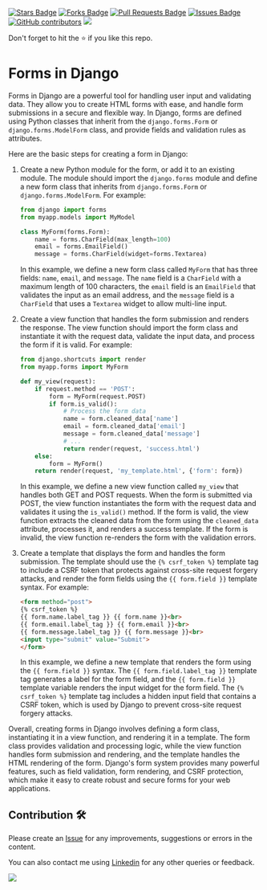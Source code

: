 <a href="https://github.com/drshahizan/learn-django/stargazers"><img src="https://img.shields.io/github/stars/drshahizan/learn-django" alt="Stars Badge"/></a>
<a href="https://github.com/drshahizan/learn-django/network/members"><img src="https://img.shields.io/github/forks/drshahizan/learn-django" alt="Forks Badge"/></a>
<a href="https://github.com/drshahizan/learn-django/pulls"><img src="https://img.shields.io/github/issues-pr/drshahizan/learn-django" alt="Pull Requests Badge"/></a>
<a href="https://github.com/drshahizan/learn-django/issues"><img src="https://img.shields.io/github/issues/drshahizan/learn-django" alt="Issues Badge"/></a>
<a href="https://github.com/drshahizan/learn-django/graphs/contributors"><img alt="GitHub contributors" src="https://img.shields.io/github/contributors/drshahizan/learn-django?color=2b9348"></a>
![](https://visitor-badge.glitch.me/badge?page_id=drshahizan/learn-django)

Don't forget to hit the :star: if you like this repo.

# Forms in Django

Forms in Django are a powerful tool for handling user input and validating data. They allow you to create HTML forms with ease, and handle form submissions in a secure and flexible way. In Django, forms are defined using Python classes that inherit from the `django.forms.Form` or `django.forms.ModelForm` class, and provide fields and validation rules as attributes.

Here are the basic steps for creating a form in Django:

1. Create a new Python module for the form, or add it to an existing module. The module should import the `django.forms` module and define a new form class that inherits from `django.forms.Form` or `django.forms.ModelForm`. For example:

   ```python
   from django import forms
   from myapp.models import MyModel
   
   class MyForm(forms.Form):
       name = forms.CharField(max_length=100)
       email = forms.EmailField()
       message = forms.CharField(widget=forms.Textarea)
   ```

   In this example, we define a new form class called `MyForm` that has three fields: `name`, `email`, and `message`. The `name` field is a `CharField` with a maximum length of 100 characters, the `email` field is an `EmailField` that validates the input as an email address, and the `message` field is a `CharField` that uses a `Textarea` widget to allow multi-line input.

2. Create a view function that handles the form submission and renders the response. The view function should import the form class and instantiate it with the request data, validate the input data, and process the form if it is valid. For example:

   ```python
   from django.shortcuts import render
   from myapp.forms import MyForm
   
   def my_view(request):
       if request.method == 'POST':
           form = MyForm(request.POST)
           if form.is_valid():
               # Process the form data
               name = form.cleaned_data['name']
               email = form.cleaned_data['email']
               message = form.cleaned_data['message']
               # ...
               return render(request, 'success.html')
       else:
           form = MyForm()
       return render(request, 'my_template.html', {'form': form})
   ```

   In this example, we define a new view function called `my_view` that handles both GET and POST requests. When the form is submitted via POST, the view function instantiates the form with the request data and validates it using the `is_valid()` method. If the form is valid, the view function extracts the cleaned data from the form using the `cleaned_data` attribute, processes it, and renders a success template. If the form is invalid, the view function re-renders the form with the validation errors.

3. Create a template that displays the form and handles the form submission. The template should use the `{% csrf_token %}` template tag to include a CSRF token that protects against cross-site request forgery attacks, and render the form fields using the `{{ form.field }}` template syntax. For example:

   ```html
   <form method="post">
   {% csrf_token %}
   {{ form.name.label_tag }} {{ form.name }}<br>
   {{ form.email.label_tag }} {{ form.email }}<br>
   {{ form.message.label_tag }} {{ form.message }}<br>
   <input type="submit" value="Submit">
   </form>
   ```

   In this example, we define a new template that renders the form using the `{{ form.field }}` syntax. The `{{ form.field.label_tag }}` template tag generates a label for the form field, and the `{{ form.field }}` template variable renders the input widget for the form field. The `{% csrf_token %}` template tag includes a hidden input field that contains a CSRF token, which is used by Django to prevent cross-site request forgery attacks.

Overall, creating forms in Django involves defining a form class, instantiating it in a view function, and rendering it in a template. The form class provides validation and processing logic, while the view function handles form submission and rendering, and the template handles the HTML rendering of the form. Django's form system provides many powerful features, such as field validation, form rendering, and CSRF protection, which make it easy to create robust and secure forms for your web applications.

## Contribution 🛠️
Please create an [Issue](https://github.com/drshahizan/learn-django/issues) for any improvements, suggestions or errors in the content.

You can also contact me using [Linkedin](https://www.linkedin.com/in/drshahizan/) for any other queries or feedback.

![](https://komarev.com/ghpvc/?username=drshahizan&label=Views&color=0e75b6&style=flat)
